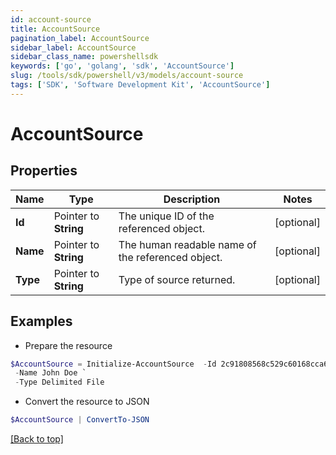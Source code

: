 ```yaml
---
id: account-source
title: AccountSource
pagination_label: AccountSource
sidebar_label: AccountSource
sidebar_class_name: powershellsdk
keywords: ['go', 'golang', 'sdk', 'AccountSource'] 
slug: /tools/sdk/powershell/v3/models/account-source
tags: ['SDK', 'Software Development Kit', 'AccountSource']
---
```



# AccountSource

## Properties

Name | Type | Description | Notes
------------ | ------------- | ------------- | -------------
**Id** |  Pointer to **String** | The unique ID of the referenced object. | [optional] 
**Name** |  Pointer to **String** | The human readable name of the referenced object. | [optional] 
**Type** |  Pointer to **String** | Type of source returned. | [optional] 

## Examples

- Prepare the resource
```powershell
$AccountSource = Initialize-AccountSource  -Id 2c91808568c529c60168cca6f90c1313 `
 -Name John Doe `
 -Type Delimited File
```

- Convert the resource to JSON
```powershell
$AccountSource | ConvertTo-JSON
```


[[Back to top]](#) 


